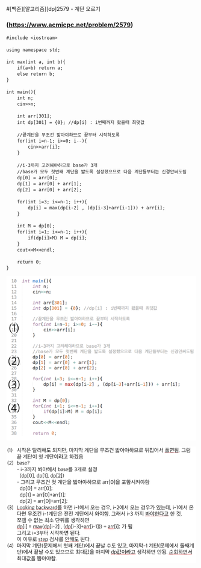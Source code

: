 #[백준][알고리즘][dp]2579 - 계단 오르기
### (https://www.acmicpc.net/problem/2579)


```
#include <iostream>

using namespace std;

int max(int a, int b){
	if(a>b) return a;
	else return b;
}

int main(){
	int n;
	cin>>n;

	int arr[301];
	int dp[301] = {0}; //dp[i] : i번째까지 왔을때 최댓값 
	
	//끝계단을 무조건 밟아야하므로 끝부터 시작하도록
	for(int i=n-1; i>=0; i--){  
		cin>>arr[i]; 
	}

	//i-3까지 고려해야하므로 base가 3개
	//base가 모두 첫번째 계단을 밟도록 설정했으므로 다음 계단들부터는 신경안써도됨
	dp[0] = arr[0];
	dp[1] = arr[0] + arr[1];
	dp[2] = arr[0] + arr[2];

	for(int i=3; i<=n-1; i++){
		dp[i] = max(dp[i-2] , (dp[i-3]+arr[i-1])) + arr[i];
	}

	int M = dp[0];
	for(int i=1; i<=n-1; i++){
		if(dp[i]>M) M = dp[i]; 
	}
	cout<<M<<endl;

	return 0;
}
```


![img5](/image/img5.jpg)

![img6](/image/img6.jpg)

